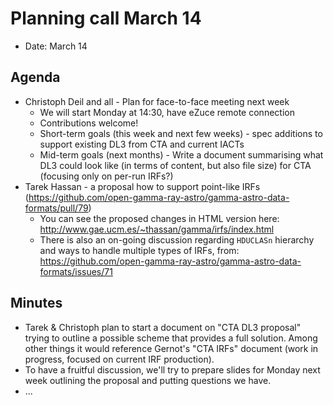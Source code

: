 # Planning call March 14

* Date: March 14

## Agenda

* Christoph Deil and all - Plan for face-to-face meeting next week
  * We will start Monday at 14:30, have eZuce remote connection
  * Contributions welcome!
  * Short-term goals (this week and next few weeks) - spec additions to support existing DL3 from CTA and current IACTs
  * Mid-term goals (next months) - Write a document summarising what DL3 could look like (in terms of content, but also file size) for CTA (focusing only on per-run IRFs?)
* Tarek Hassan - a proposal how to support point-like IRFs (https://github.com/open-gamma-ray-astro/gamma-astro-data-formats/pull/79)
  * You can see the proposed changes in HTML version here: http://www.gae.ucm.es/~thassan/gamma/irfs/index.html
  * There is also an on-going discussion regarding `HDUCLASn` hierarchy and ways to handle multiple types of IRFs, from: https://github.com/open-gamma-ray-astro/gamma-astro-data-formats/issues/71

## Minutes

* Tarek & Christoph plan to start a document on "CTA DL3 proposal" trying to outline a possible scheme that provides a full solution. Among other things it would reference Gernot's "CTA IRFs" document (work in progress, focused on current IRF production).
* To have a fruitful discussion, we'll try to prepare slides for Monday next week outlining the proposal and putting questions we have.
* ...
